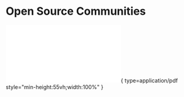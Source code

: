 # Open Source Communities

![Alt text](<../artifacts/7_opensource.pdf>){ type=application/pdf style="min-height:55vh;width:100%" }